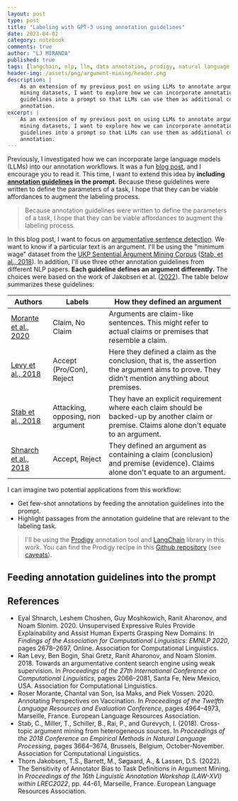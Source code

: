 ```yaml
---
layout: post
type: post
title: "Labeling with GPT-3 using annotation guidelines"
date: 2023-04-02
category: notebook
comments: true
author: "LJ MIRANDA"
published: true
tags: [langchain, nlp, llm, data annotation, prodigy, natural language processing, chatgpt, gpt-j, gpt-3]
header-img: /assets/png/argument-mining/header.png
description: |
    As an extension of my previous post on using LLMs to annotate argument
    mining datasets, I want to explore how we can incorporate annotation
    guidelines into a prompt so that LLMs can use them as additional context for
    annotation.
excerpt: |
    As an extension of my previous post on using LLMs to annotate argument
    mining datasets, I want to explore how we can incorporate annotation
    guidelines into a prompt so that LLMs can use them as additional context for
    annotation.
---
```


<span class="firstcharacter">P</span>reviously, I investigated how we can
incorporate large language models (LLMs) into our annotation workflows. It was a
fun [blog post](/notebook/2023/03/28/llm-annotation/), and I encourage you to
read it. This time, I want to extend this idea by **including [annotation
guidelines](https://sharedtasksinthedh.github.io/2017/10/01/howto-annotation/)
in the prompt.** Because these guidelines were written to define the parameters
of a task, I hope that they can be viable affordances to augment the labeling
process.

> Because annotation guidelines were written to define the parameters of a task,
> I hope that they can be viable affordances to augment the labeling process.

In this blog post, I want to focus on <u>argumentative sentence detection</u>.
We want to know if a particular text is an argument. I'll be using the "minimum
wage" dataset from the [UKP Sentential Argument Mining
Corpus](https://tudatalib.ulb.tu-darmstadt.de/handle/tudatalib/2345) ([Stab, et
al., 2018](#stab2018ukp)). In addition, I'll use three other annotation
guidelines from different NLP papers. **Each guideline defines an argument
differently.** The choices were based on the work of Jakobsen et al.
([2022](#jakobsen2022sensitivity)). The table below summarizes these guidelines:



| Authors                                          | Labels                                              | How they defined an argument                                                                                                                  |
|--------------------------------------------------|-----------------------------------------------------|-----------------------------------------------------------------------------------------------------------------------------------------------|
| [Morante et al., 2020](#morante2020vaccination)  | Claim, No Claim                                     | Arguments are claim-like sentences. This might refer to actual claims or premises that resemble a claim.                                      |
| [Levy et al., 2018](#levy2018towards)            | Accept (Pro/Con), Reject                            | Here they defined a claim as the conclusion, that is, the assertion the argument aims to prove. They didn't mention anything about premises.  |
| [Stab et al., 2018](#stab2018ukp)                | Attacking, opposing, non argument | They have an explicit requirement where each claim should be backed-up by another claim or premise. Claims alone don't equate to an argument. |
| [Shnarch et al., 2018](#shnarch2018unsupervised) | Accept, Reject                                      | They defined an argument as containing a claim (conclusion) and premise (evidence). Claims alone don't equate to an argument.                 |

<!-- insert figure -->

<!-- review the process, the dataset you're using, etc. -->

I can imagine two potential applications from this workflow:
- Get few-shot annotations by feeding the annotation guidelines into the prompt.
- Highlight passages from the annotation guideline that are relevant to the labeling task.

> I'll be using the [Prodigy](https://prodi.gy) annotation tool and
> [LangChain](https://github.com/hwchase17/langchain) library in this work. 
> You can find the Prodigy recipe in this [Github repository]() (see [caveats](#caveats)).


## Feeding annotation guidelines into the prompt

<!-- talk about four chain types -->


<!--

## Highlighting relevant passages via embeddings


## Evaluation



### Few-shot annotation accuracy


### Cross-topic evaluation


-->


## References

- <a id="shnarch2018unsupervised">Eyal Shnarch, Leshem Choshen, Guy Moshkowich,
Ranit Aharonov, and Noam Slonim.</a> 2020. Unsupervised Expressive Rules Provide
Explainability and Assist Human Experts Grasping New Domains. In *Findings of the
Association for Computational Linguistics: EMNLP 2020*, pages 2678–2697, Online.
Association for Computational Linguistics.
- <a id="levy2018towards">Ran Levy, Ben Bogin, Shai Gretz, Ranit Aharonov, and
Noam Slonim.</a> 2018. Towards an argumentative content search engine using weak
supervision. In *Proceedings of the 27th International Conference on
Computational Linguistics*, pages 2066–2081, Santa Fe, New Mexico, USA.
Association for Computational Linguistics.
- <a id="morante2020vaccination">Roser Morante, Chantal van Son, Isa Maks, and
Piek Vossen.</a> 2020. Annotating Perspectives on Vaccination. In *Proceedings of
the Twelfth Language Resources and Evaluation Conference*, pages 4964–4973,
Marseille, France. European Language
Resources Association.
- <a id="stab2018ukp">Stab, C., Miller, T., Schiller, B., Rai, P., and Gurevych,
I.</a> (2018). Cross-topic argument mining from heterogeneous sources. In
*Proceedings of the 2018 Conference on Empirical Methods in Natural Language
Processing*, pages 3664–3674, Brussels, Belgium, October-November. Association
for Computational Linguistics.
- <a id="jakobsen2022sensitivity">Thorn Jakobsen, T.S., Barrett, M., Søgaard,
A., & Lassen, D.S.</a> (2022). The Sensitivity of Annotator Bias to Task
Definitions in Argument Mining. In *Proceedings of the 16th Linguistic
Annotation Workshop (LAW-XVI) within LREC2022*, pp. 44-61, Marseille, France.
European Language Resources Association.